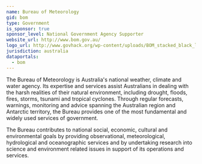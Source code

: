 ```yaml
---
name: Bureau of Meteorology
gid: bom
type: Government
is_sponsor: true
sponsor_level: National Government Agency Supporter
website_url: http://www.bom.gov.au/
logo_url: http://www.govhack.org/wp-content/uploads/BOM_stacked_black_large-300x204.png
jurisdiction: australia
dataportals:
  - bom
---
```


The Bureau of Meteorology is Australia's national weather, climate and water agency. Its expertise and services assist Australians in dealing with the harsh realities of their natural environment, including drought, floods, fires, storms, tsunami and tropical cyclones. Through regular forecasts, warnings, monitoring and advice spanning the Australian region and Antarctic territory, the Bureau provides one of the most fundamental and widely used services of government.

The Bureau contributes to national social, economic, cultural and environmental goals by providing observational, meteorological, hydrological and oceanographic services and by undertaking research into science and environment related issues in support of its operations and services.